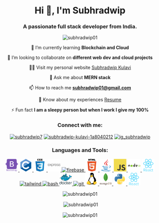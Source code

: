 <h1 align="center">Hi 👋, I'm Subhradwip</h1>
<h3 align="center">A passionate full stack developer from India.</h3>

<p align="center"> <img src="https://komarev.com/ghpvc/?username=subhradwip01&label=Profile%20views&color=0e75b6&style=flat" alt="subhradwip01" /> </p>
<div align="center">
 
🌱 I’m currently learning **Blockchain and Cloud**

👯 I’m looking to collaborate on **different web dev and cloud projects**

👨‍💻 Visit my personal website [Subhradwip Kulavi](https://csi-vit-ap.github.io/20BCE7045-Subhradwip_Kulavi/)

💬 Ask me about **MERN stack**

📫 How to reach me **subhradwip01@gmail.com**

📄 Know about my experiences [Resume](https://drive.google.com/file/d/19uPu4MeEbuQrNIPSgvbgO98cRS68OnXl/view)

⚡ Fun fact **I am a sleepy person but when I work I give my 100%**
</div>
<h3 align="center">Connect with me:</h3>
<p align="center">
<a href="https://twitter.com/subhradwip7" target="blank"><img align="center" src="https://raw.githubusercontent.com/rahuldkjain/github-profile-readme-generator/master/src/images/icons/Social/twitter.svg" alt="subhradwip7" height="30" width="40" /></a>
<a href="https://linkedin.com/in/subhradwip-kulavi-1a8040212" target="blank"><img align="center" src="https://raw.githubusercontent.com/rahuldkjain/github-profile-readme-generator/master/src/images/icons/Social/linked-in-alt.svg" alt="subhradwip-kulavi-1a8040212" height="30" width="40" /></a>
<a href="https://instagram.com/ig_subhradwip" target="blank"><img align="center" src="https://raw.githubusercontent.com/rahuldkjain/github-profile-readme-generator/master/src/images/icons/Social/instagram.svg" alt="ig_subhradwip" height="30" width="40" /></a>
</p>

<h3 align="center">Languages and Tools:</h3>
<p align="center"> <a href="https://getbootstrap.com" target="_blank"> <img src="https://raw.githubusercontent.com/devicons/devicon/master/icons/bootstrap/bootstrap-plain-wordmark.svg" alt="bootstrap" width="40" height="40"/> </a> <a href="https://www.cprogramming.com/" target="_blank"> <img src="https://raw.githubusercontent.com/devicons/devicon/master/icons/c/c-original.svg" alt="c" width="40" height="40"/> </a> <a href="https://www.w3schools.com/css/" target="_blank"> <img src="https://raw.githubusercontent.com/devicons/devicon/master/icons/css3/css3-original-wordmark.svg" alt="css3" width="40" height="40"/> </a> <a href="https://expressjs.com" target="_blank"> <img src="https://raw.githubusercontent.com/devicons/devicon/master/icons/express/express-original-wordmark.svg" alt="express" width="40" height="40"/> </a> <a href="https://firebase.google.com/" target="_blank"> <img src="https://www.vectorlogo.zone/logos/firebase/firebase-icon.svg" alt="firebase" width="40" height="40"/> </a> <a href="https://www.w3.org/html/" target="_blank"> <img src="https://raw.githubusercontent.com/devicons/devicon/master/icons/html5/html5-original-wordmark.svg" alt="html5" width="40" height="40"/> </a> <a href="https://www.java.com" target="_blank"> <img src="https://raw.githubusercontent.com/devicons/devicon/master/icons/java/java-original.svg" alt="java" width="40" height="40"/> </a> <a href="https://developer.mozilla.org/en-US/docs/Web/JavaScript" target="_blank"> <img src="https://raw.githubusercontent.com/devicons/devicon/master/icons/javascript/javascript-original.svg" alt="javascript" width="40" height="40"/> </a> <a href="https://nodejs.org" target="_blank"> <img src="https://raw.githubusercontent.com/devicons/devicon/master/icons/nodejs/nodejs-original-wordmark.svg" alt="nodejs" width="40" height="40"/> </a> <a href="https://reactjs.org/" target="_blank"> <img src="https://raw.githubusercontent.com/devicons/devicon/master/icons/react/react-original-wordmark.svg" alt="react" width="40" height="40"/> </a> <a href="https://tailwindcss.com/" target="_blank"> <img src="https://www.vectorlogo.zone/logos/tailwindcss/tailwindcss-icon.svg" alt="tailwind" width="40" height="40"/> </a> <a href="https://www.gnu.org/software/bash/" target="_blank" rel="noreferrer"> <img src="https://www.vectorlogo.zone/logos/gnu_bash/gnu_bash-icon.svg" alt="bash" width="40" height="40"/> </a> <a href="https://www.docker.com/" target="_blank" rel="noreferrer"> <img src="https://raw.githubusercontent.com/devicons/devicon/master/icons/docker/docker-original-wordmark.svg" alt="docker" width="40" height="40"/> </a> <a href="https://git-scm.com/" target="_blank" rel="noreferrer"> <img src="https://www.vectorlogo.zone/logos/git-scm/git-scm-icon.svg" alt="git" width="40" height="40"/> </a> <a href="https://www.linux.org/" target="_blank" rel="noreferrer"> <img src="https://raw.githubusercontent.com/devicons/devicon/master/icons/linux/linux-original.svg" alt="linux" width="40" height="40"/> </a> <a href="https://www.mongodb.com/" target="_blank" rel="noreferrer"> <img src="https://raw.githubusercontent.com/devicons/devicon/master/icons/mongodb/mongodb-original-wordmark.svg" alt="mongodb" width="40" height="40"/> </a> <a href="https://www.python.org" target="_blank" rel="noreferrer"> <img src="https://raw.githubusercontent.com/devicons/devicon/master/icons/python/python-original.svg" alt="python" width="40" height="40"/> </a> <a href="https://reactjs.org/" target="_blank" rel="noreferrer"> <img src="https://raw.githubusercontent.com/devicons/devicon/master/icons/react/react-original-wordmark.svg" alt="react" width="40" height="40"/> </a></p>

<p align="center"><img align="center" src="https://github-readme-stats.vercel.app/api/top-langs?username=subhradwip01&show_icons=true&locale=en&layout=compact" alt="subhradwip01" /></p>

<p align="center">&nbsp;<img align="center" src="https://github-readme-stats.vercel.app/api?username=subhradwip01&show_icons=true&locale=en" alt="subhradwip01" /></p>

<p align="center"><img align="center" src="https://github-readme-streak-stats.herokuapp.com/?user=subhradwip01&" alt="subhradwip01" /></p>

